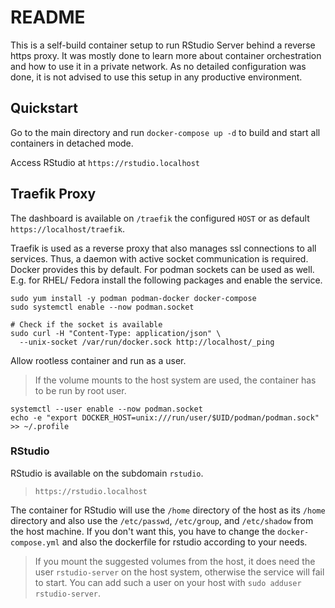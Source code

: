 # README

This is a self-build container setup to run RStudio Server behind a reverse
https proxy. It was mostly done to learn more about container orchestration and
how to use it in a private network. As no detailed configuration was done, it
is not advised to use this setup in any productive environment.

## Quickstart

Go to the main directory and run `docker-compose up -d` to build and start all
containers in detached mode.

Access RStudio at `https://rstudio.localhost`

## Traefik Proxy

The dashboard is available on `/traefik` the configured `HOST` or as default
`https://localhost/traefik`.

Traefik is used as a reverse proxy that also manages ssl connections
to all services. Thus, a daemon with active socket communication is required.
Docker provides this by default. For podman sockets can be used as well.
E.g. for RHEL/ Fedora install the  following packages and enable the service.

```shell
sudo yum install -y podman podman-docker docker-compose
sudo systemctl enable --now podman.socket

# Check if the socket is available
sudo curl -H "Content-Type: application/json" \
  --unix-socket /var/run/docker.sock http://localhost/_ping
```

Allow rootless container and run as a user.

> If the volume mounts to the host system are used, the container has to be
> run by root user.

```shell
systemctl --user enable --now podman.socket
echo -e "export DOCKER_HOST=unix:///run/user/$UID/podman/podman.sock" >> ~/.profile
```

### RStudio

RStudio is available on the subdomain `rstudio`.

> `https://rstudio.localhost`

The container for RStudio will use the `/home` directory of the host as its
`/home` directory and also use the `/etc/passwd`, `/etc/group`, and
`/etc/shadow` from the host machine. If you don't want this, you have to
change the `docker-compose.yml` and also the dockerfile for rstudio according
to your needs.

> If you mount the suggested volumes from the host, it does need the user
> `rstudio-server` on the host system, otherwise the service will fail to start.
> You can add such a user on your host with `sudo adduser rstudio-server`.
